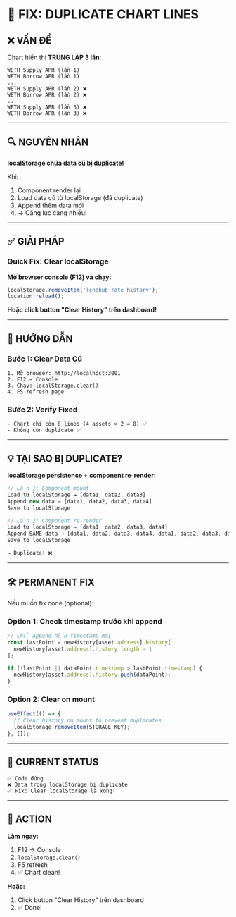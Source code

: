 # 🔧 FIX: DUPLICATE CHART LINES

## ❌ **VẤN ĐỀ**

Chart hiển thị **TRÙNG LẶP 3 lần**:
```
WETH Supply APR (lần 1)
WETH Borrow APR (lần 1)
...
WETH Supply APR (lần 2) ❌
WETH Borrow APR (lần 2) ❌
...
WETH Supply APR (lần 3) ❌
WETH Borrow APR (lần 3) ❌
```

---

## 🔍 **NGUYÊN NHÂN**

**localStorage chứa data cũ bị duplicate!**

Khi:
1. Component render lại
2. Load data cũ từ localStorage (đã duplicate)
3. Append thêm data mới
4. → Càng lúc càng nhiều!

---

## ✅ **GIẢI PHÁP**

### **Quick Fix: Clear localStorage**

**Mở browser console (F12) và chạy:**
```javascript
localStorage.removeItem('lendhub_rate_history');
location.reload();
```

**Hoặc click button "Clear History" trên dashboard!**

---

## 🎯 **HƯỚNG DẪN**

### **Bước 1: Clear Data Cũ**
```
1. Mở browser: http://localhost:3001
2. F12 → Console
3. Chạy: localStorage.clear()
4. F5 refresh page
```

### **Bước 2: Verify Fixed**
```
- Chart chỉ còn 8 lines (4 assets × 2 = 8) ✅
- Không còn duplicate ✅
```

---

## 💡 **TẠI SAO BỊ DUPLICATE?**

**localStorage persistence + component re-render:**
```javascript
// Lần 1: Component mount
Load từ localStorage → [data1, data2, data3]
Append new data → [data1, data2, data3, data4]
Save to localStorage

// Lần 2: Component re-render
Load từ localStorage → [data1, data2, data3, data4]
Append SAME data → [data1, data2, data3, data4, data1, data2, data3, data4]
Save to localStorage

→ Duplicate! ❌
```

---

## 🛠️ **PERMANENT FIX**

Nếu muốn fix code (optional):

### **Option 1: Check timestamp trước khi append**
```typescript
// Chỉ append nếu timestamp mới
const lastPoint = newHistory[asset.address].history[
  newHistory[asset.address].history.length - 1
];

if (!lastPoint || dataPoint.timestamp > lastPoint.timestamp) {
  newHistory[asset.address].history.push(dataPoint);
}
```

### **Option 2: Clear on mount**
```typescript
useEffect(() => {
  // Clear history on mount to prevent duplicates
  localStorage.removeItem(STORAGE_KEY);
}, []);
```

---

## 🎯 **CURRENT STATUS**

```
✅ Code đúng
❌ Data trong localStorage bị duplicate
✅ Fix: Clear localStorage là xong!
```

---

## 📝 **ACTION**

**Làm ngay:**
1. F12 → Console
2. `localStorage.clear()`
3. F5 refresh
4. ✅ Chart clean!

**Hoặc:**
1. Click button "Clear History" trên dashboard
2. ✅ Done!

